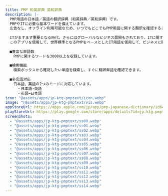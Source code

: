 ```yaml
---
title: PMP 和英辞典 英和辞典
description: |-
  PMP用語の日本語／英語の翻訳辞典（和英辞典／英和辞典）です。
  PMPやITに必要な基本ワードを備えています。
  広告なし、オフライン利用可能なため、いつでもどこでもPMP用語に関する翻訳を確認することができます。
  
  ITがますます重要となる時代、さらにはグローバルなビジネス展開もされており、ITに関する用語を利用する機会が必要となります。
  このアプリを使用して、世界標準となるPMPをベースとしたIT用語を使用して、ビジネスに関する海外とのコミュニケーションをスムーズにしましょう。
  
  ■豊富な単語数
  　PMPに関するワードを3000以上を収録しています。
  
  ■検索機能
  　検索ボックスから確認したい単語を検索し、すぐに翻訳単語を確認できます。
  
  ■多言語対応
  　日本語、英語の2つのモードに対応しています。
  　　・日本語→英語
  　　・英語→日本語
icon: "@assets/apps/jp-ktg-pmptext/icon.webp"
image: "@assets/apps/jp-ktg-pmptext/vis.webp"
appStoreUrl: https://apps.apple.com/jp/app/pmp-japanese-dictionary/id6474183779
playStoreUrl: https://play.google.com/store/apps/details?id=jp.ktg.pmptext
screenShots:
  - "@assets/apps/jp-ktg-pmptext/ss00.webp"
  - "@assets/apps/jp-ktg-pmptext/ss01.webp"
  - "@assets/apps/jp-ktg-pmptext/ss02.webp"
  - "@assets/apps/jp-ktg-pmptext/ss03.webp"
  - "@assets/apps/jp-ktg-pmptext/ss04.webp"
  - "@assets/apps/jp-ktg-pmptext/ss05.webp"
  - "@assets/apps/jp-ktg-pmptext/ss06.webp"
  - "@assets/apps/jp-ktg-pmptext/ss07.webp"
  - "@assets/apps/jp-ktg-pmptext/ss08.webp"
  - "@assets/apps/jp-ktg-pmptext/ss09.webp"
  - "@assets/apps/jp-ktg-pmptext/ss10.webp"
  - "@assets/apps/jp-ktg-pmptext/ss11.webp"
  - "@assets/apps/jp-ktg-pmptext/ss12.webp"
  - "@assets/apps/jp-ktg-pmptext/ss13.webp"
  - "@assets/apps/jp-ktg-pmptext/ss14.webp"
---
```


